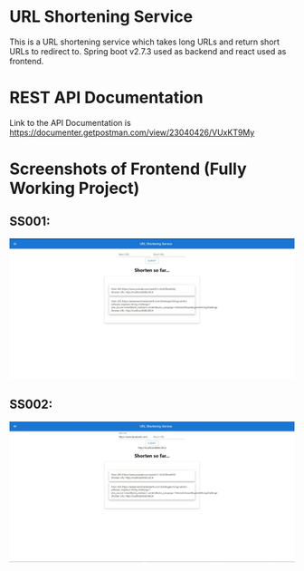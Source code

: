 # URL Shortening Service
This is a URL shortening service which takes long URLs and return short URLs to redirect to. Spring boot v2.7.3 used as backend and react used as frontend.
# REST API Documentation
Link to the API Documentation is https://documenter.getpostman.com/view/23040426/VUxKT9My

# Screenshots of Frontend (Fully Working Project)

## SS001:
![Screenshot001](https://github.com/jubaer-ad/url_shortening/blob/main/urlS001.JPG)

## SS002:
![Screenshot002](https://github.com/jubaer-ad/url_shortening/blob/main/urlS002.JPG)
